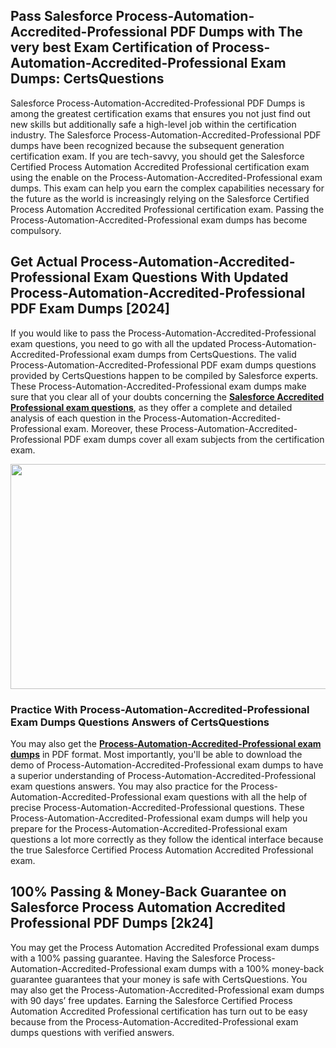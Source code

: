 <h2>Pass Salesforce Process-Automation-Accredited-Professional PDF Dumps with The very best Exam Certification of Process-Automation-Accredited-Professional Exam Dumps: CertsQuestions</h2>
<p>Salesforce Process-Automation-Accredited-Professional PDF Dumps is among the greatest certification exams that ensures you not just find out new skills but additionally safe a high-level job within the certification industry. The Salesforce Process-Automation-Accredited-Professional PDF dumps have been recognized because the subsequent generation certification exam. If you are tech-savvy, you should get the Salesforce Certified Process Automation Accredited Professional certification exam using the enable on the Process-Automation-Accredited-Professional exam dumps. This exam can help you earn the complex capabilities necessary for the future as the world is increasingly relying on the Salesforce Certified Process Automation Accredited Professional certification exam. Passing the Process-Automation-Accredited-Professional exam dumps has become compulsory.</p>
<h2>Get Actual Process-Automation-Accredited-Professional Exam Questions With Updated Process-Automation-Accredited-Professional PDF Exam Dumps [2024]</h2>
<p>If you would like to pass the Process-Automation-Accredited-Professional exam questions, you need to go with all the updated Process-Automation-Accredited-Professional exam dumps from CertsQuestions. The valid Process-Automation-Accredited-Professional PDF exam dumps questions provided by CertsQuestions happen to be compiled by Salesforce experts. These Process-Automation-Accredited-Professional exam dumps make sure that you clear all of your doubts concerning the <strong><a href="https://www.certsquestions.com/salesforce-accredited-professional-certification.html">Salesforce Accredited Professional exam questions</a></strong>, as they offer a complete and detailed analysis of each question in the Process-Automation-Accredited-Professional exam. Moreover, these Process-Automation-Accredited-Professional PDF exam dumps cover all exam subjects from the certification exam.</p>
<p><img style="display: block; margin-left: auto; margin-right: auto;" src="https://i.imgur.com/53zZ4Bb.png" alt="" width="720" height="360" /></p>
<h3>Practice With Process-Automation-Accredited-Professional Exam Dumps Questions Answers of CertsQuestions</h3>
<p>You may also get the <a href="https://www.certsquestions.com/Process-Automation-Accredited-Professional-pdf-dumps.html"><strong>Process-Automation-Accredited-Professional exam dumps</strong></a> in PDF format. Most importantly, you'll be able to download the demo of Process-Automation-Accredited-Professional exam dumps to have a superior understanding of Process-Automation-Accredited-Professional exam questions answers. You may also practice for the Process-Automation-Accredited-Professional exam questions with all the help of precise Process-Automation-Accredited-Professional questions. These Process-Automation-Accredited-Professional exam dumps will help you prepare for the Process-Automation-Accredited-Professional exam questions a lot more correctly as they follow the identical interface because the true Salesforce Certified Process Automation Accredited Professional exam.</p>
<h2>100% Passing &amp; Money-Back Guarantee on Salesforce Process Automation Accredited Professional PDF Dumps [2k24]</h2>
<p>You may get the Process Automation Accredited Professional exam dumps with a 100% passing guarantee. Having the Salesforce Process-Automation-Accredited-Professional exam dumps with a 100% money-back guarantee guarantees that your money is safe with CertsQuestions. You may also get the Process-Automation-Accredited-Professional exam dumps with 90 days&rsquo; free updates. Earning the Salesforce Certified Process Automation Accredited Professional certification has turn out to be easy because from the Process-Automation-Accredited-Professional exam dumps questions with verified answers.</p>
